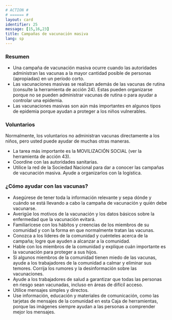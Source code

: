 ```yaml
---
# ACTION #
# ====== #
layout: card
identifier: 25
message: [15,16,23]
title: Campañas de vacunación masiva
lang: sp
---
```


### Resumen

- Una campaña de vacunación masiva ocurre cuando las autoridades administran las vacunas a la mayor cantidad posible de personas (apropiadas) en un período corto.
- Las vacunaciones masivas se realizan además de las vacunas de rutina (consulte la herramienta de acción 24). Estas pueden organizarse porque no se pueden administrar vacunas de rutina o para ayudar a controlar una epidemia.
- Las vacunaciones masivas son aún más importantes en algunos tipos de epidemia porque ayudan a proteger a los niños vulnerables.

### Voluntarios

Normalmente, los voluntarios no administran vacunas directamente a los niños, pero usted puede ayudar de muchas otras maneras.
- La tarea más importante es la MOVILIZACIÓN SOCIAL (ver la herramienta de acción 43).
- Coordine con las autoridades sanitarias.
- Utilice la red de la Sociedad Nacional para dar a conocer las campañas de vacunación masiva. Ayude a organizarlos con la logística.

### ¿Cómo ayudar con las vacunas?

- Asegúrese de tener toda la información relevante y sepa dónde y cuándo se está llevando a cabo la campaña de vacunación y quién debe vacunarse.
- Averigüe los motivos de la vacunación y los datos básicos sobre la enfermedad que la vacunación evitará.
- Familiarícese con los hábitos y creencias de los miembros de su comunidad y con la forma en que normalmente tratan las vacunas.
- Conozca a los líderes de la comunidad y cuénteles acerca de la campaña; logre que ayuden a alcanzar a la comunidad.
- Hable con los miembros de la comunidad y explique cuán importante es la vacunación para proteger a sus hijos.
- Si algunos miembros de la comunidad tienen miedo de las vacunas, ayude a los trabajadores de la comunidad a calmar y eliminar sus temores. Corrija los rumores y la desinformación sobre las vacunaciones.
- Ayude a los trabajadores de salud a garantizar que todas las personas en riesgo sean vacunadas, incluso en áreas de difícil acceso.
- Utilice mensajes simples y directos.
- Use información, educación y materiales de comunicación, como las tarjetas de mensajes de la comunidad en esta Caja de herramientas, porque las imágenes siempre ayudan a las personas a comprender mejor los mensajes.
